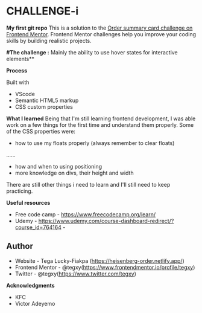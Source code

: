 # CHALLENGE-i
**My first git repo**
This is a solution to the [Order summary card challenge on Frontend Mentor](https://www.frontendmentor.io/challenges/order-summary-component-QlPmajDUj). Frontend Mentor challenges help you improve your coding skills by building realistic projects.

**#The challenge :** Mainly the ability to use hover states for interactive elements**

**Process**

Built with

- VScode
- Semantic HTML5 markup
- CSS custom properties

**What I learned**
Being that I'm still learning frontend development, I was able work on a few things for the first time and understand them properly.
Some of the CSS properties were:
- how to use my floats properly (always remember to clear floats)
<style>
  .clear-float {
                  clear: both;}
  </style>
  <body>
  ......
 <div class="clear-float"></div>
  </body>
 
- how and when to using positioning
- more knowledge on divs, their height and width

There are still other things i need to learn and I'll still need to keep practicing.

**Useful resources**

- Free code camp - https://www.freecodecamp.org/learn/ 
- Udemy - https://www.udemy.com/course-dashboard-redirect/?course_id=764164 - 


## Author

- Website - Tega Lucky-Fiakpa (https://heisenberg-order.netlify.app/)
- Frontend Mentor - @tegxy(https://www.frontendmentor.io/profile/tegxy)
- Twitter - @tegxy(https://www.twitter.com/tegxy)

**Acknowledgments**

- KFC
- Victor Adeyemo


